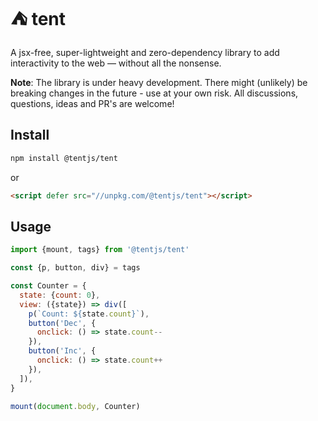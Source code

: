 # ⛺ tent

A jsx-free, super-lightweight and zero-dependency library to add interactivity to the web &mdash; without all the nonsense.

**Note**: The library is under heavy development. There might (unlikely) be breaking changes in the future - use at your own risk. All discussions, questions, ideas and PR's are welcome!

## Install

```bash
npm install @tentjs/tent
```
or
```html
<script defer src="//unpkg.com/@tentjs/tent"></script>
```

## Usage

```js
import {mount, tags} from '@tentjs/tent'

const {p, button, div} = tags

const Counter = {
  state: {count: 0},
  view: ({state}) => div([
    p(`Count: ${state.count}`),
    button('Dec', {
      onclick: () => state.count--
    }),
    button('Inc', {
      onclick: () => state.count++
    }),
  ]),
}

mount(document.body, Counter)
```
